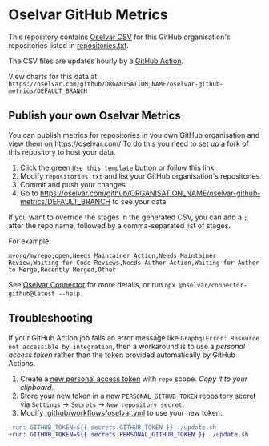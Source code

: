 # Oselvar GitHub Metrics

This repository contains [Oselvar CSV](https://github.com/oselvar/connector/#oselvar-csv)
for this GitHub organisation's repositories listed in [repositories.txt](./repositories.txt).

The CSV files are updates hourly by a [GitHub Action](./.github/workflows/oselvar.yml).

View charts for this data at `https://oselvar.com/github/ORGANISATION_NAME/oselvar-github-metrics/DEFAULT_BRANCH`

## Publish your own Oselvar Metrics

You can publish metrics for repositories in you own GitHub organisation and view them on https://oselvar.com/
To do this you need to set up a fork of this repository to host your data.

1. Click the green `Use this template` button or follow [this link](https://github.com/oselvar/oselvar-github-metrics/generate)
1. Modify `repositories.txt` and list your GitHub organisation's repositories
1. Commit and push your changes
1. Go to https://oselvar.com/github/ORGANISATION_NAME/oselvar-github-metrics/DEFAULT_BRANCH to see your data

If you want to override the stages in the generated CSV, you can add a `;` after the repo name,
followed by a comma-separated list of stages.

For example:
```
myorg/myrepo;open,Needs Maintainer Action,Needs Maintainer Review,Waiting for Code Reviews,Needs Author Action,Waiting for Author to Merge,Recently Merged,Other
```

See [Oselvar Connector](https://github.com/oselvar/connector/) for more details, or run
`npx @oselvar/connector-github@latest --help`.

## Troubleshooting

If your GitHub Action job fails an error message like `GraphqlError: Resource not accessible by integration`,
then a workaround is to use a *personal access token* rather than the token provided automatically by GitHub Actions.

1. Create a [new personal access token](https://github.com/settings/tokens/new) with `repo` scope. *Copy it to your clipboard*.
1. Store your new token in a new `PERSONAL_GITHUB_TOKEN` repository secret via `Settings` -> `Secrets` -> `New repository secret`.
1. Modify [.github/workflows/oselvar.yml](./.github/workflows/oselvar.yml) to use your new token:
```diff
-run: GITHUB_TOKEN=${{ secrets.GITHUB_TOKEN }} ./update.sh
+run: GITHUB_TOKEN=${{ secrets.PERSONAL_GITHUB_TOKEN }} ./update.sh
```
